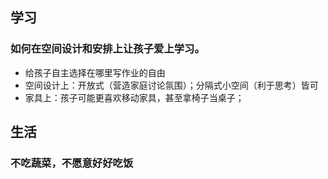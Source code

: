 ## 学习
### 如何在空间设计和安排上让孩子爱上学习。
- 给孩子自主选择在哪里写作业的自由
- 空间设计上：开放式（营造家庭讨论氛围）；分隔式小空间（利于思考）皆可
- 家具上：孩子可能更喜欢移动家具，甚至拿椅子当桌子；
## 生活
### 不吃蔬菜，不愿意好好吃饭
